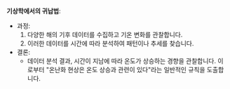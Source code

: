 **기상학에서의 귀납법**:

- 과정:
    1. 다양한 해의 기후 데이터를 수집하고 기온 변화를 관찰합니다.
    2. 이러한 데이터를 시간에 따라 분석하여 패턴이나 추세를 찾습니다.
- 결론:
    - 데이터 분석 결과, 시간이 지남에 따라 온도가 상승하는 경향을 관찰합니다. 이로부터 "온난화 현상은 온도 상승과 관련이 있다"라는 일반적인 규칙을 도출합니다.